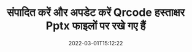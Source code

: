 ---
############################# Static ############################
layout: "auto-gen-signature"
date: 2022-03-01T15:12:22
draft: false
operation: Update
signaturetype: Qrcode
fileformat: Pptx
productName: .NET
lang: hi
productCode: net
otherformats: pdf doc docx docm dot dotm dotx odt ott rtf xls xlsx xlsm xlsb csv ods ots xltx xltm ppt pptx pps ppsx odp otp potx potm pptm ppsm
breadcrumb: Put Qrcode signature on Pptx for C#

############################# Head ############################
head_title: "Qrcode Pptx फाइलों पर रखे गए हस्ताक्षरों को C# के साथ अपडेट करें"
head_description: "हस्ताक्षरित Pptx दस्तावेज़ों में Qrcode हस्ताक्षर अद्यतन के लिए .NET कोड को समझने के लिए सरल और आसान का उपयोग करें।"

############################# Header ############################
title: "संपादित करें और अपडेट करें Qrcode हस्ताक्षर Pptx फाइलों पर रखे गए हैं"
description: ".NET के लिए API Qrcode हस्ताक्षरों को Pptx दस्तावेज़ों में अपडेट करने की कार्यक्षमता प्रदान करता है। C# कोड की दो पंक्तियों के साथ अपने Pptx दस्तावेज़ों के अंदर ई-हस्ताक्षर जल्दी और आसानी से अपडेट करें।"
bg_image: "https://cms.admin.containerize.com/templates/aspose/App_Themes/V3/images/bg/header1.png"
bg_overlay: false
button:
    enable: true

############################# SubMenu ############################
submenu:
    enable: true

    left:
        img_alt: "GroupDocs.Signature for .NET"
        image: "https://cms.admin.containerize.com/templates/groupdocs/images/product-logos/90x90-noborder/groupdocs-signature-net.png"
        product: "GroupDocs.Signature"
        platform: ".NET"



############################# About ############################
about:
    enable: true
    title: "GroupDocs.Signature for .NET API सुविधाओं के बारे में जानें"
    content: |
        [GroupDocs.Signature for .NET](https://products.groupdocs.com/signature/net/) API कार्यक्षमता में इलेक्ट्रॉनिक हस्ताक्षरों का उपयोग करके मांग दस्तावेज़ स्वरूपों में संसाधित करने के लिए साधनों का विशाल चयन शामिल है। टेक्स्ट, इमेज, डिजिटल सर्टिफिकेट, बारकोड, क्यूआर-कोड, स्टैम्प या मेटाडेटा जैसे ई-हस्ताक्षर के व्यापक स्पेक्ट्रम समर्थित हैं। ग्राहक PDF, MS Word दस्तावेज़, MS Excel कार्यपुस्तिका, MS PowerPoint प्रस्तुतियों, Adobe Photoshop फ़ाइलों और विभिन्न छवि प्रारूपों में डिजिटल हस्ताक्षर जोड़, हटा, संपादित, मान्य या खोज सकते हैं। कई उपयोगी सुविधाएँ और सेटिंग्स उपलब्ध हैं।
    

############################# Steps ############################
steps:
    enable: true
    title_left: "अपने Pptx दस्तावेज़ में Qrcode हस्ताक्षर कैसे बदलें"
    content_left: |
        [GroupDocs.Signature for .NET](https://products.groupdocs.com/signature/net/) में Qrcode दस्तावेज़ों पर रखे गए Qrcode हस्ताक्षरों को अपडेट करने जैसी उपयोगी सुविधाएं शामिल हैं। अतिरिक्त कोड के बिना हस्ताक्षर सुविधाओं को बदलना संभव बनाता है।
        
        * आरंभ करने के लिए, एक दस्तावेज़ के लिए एक कंस्ट्रक्टर पैरामीटर पथ के रूप में पासिंग सिग्नेचर ऑब्जेक्ट बनाएं जिसे अपडेट किया जाना चाहिए।
        * फिर, एक उपयुक्त विशेष हस्ताक्षर वस्तु को तुरंत चालू करें और इसके पहचानकर्ता और गुणों को सेट करें जिन्हें बदलने की आवश्यकता है।
        * अंत में, सिग्नेचर की अपडेट विधि को विशेष सिग्नेचर ऑब्जेक्ट पास करते हुए कॉल करें।
        * अपने नोटिस में परिणाम अपडेट करने की प्रक्रिया करें।

    title_right: "सिस्टम आवश्यकताएं"
    content_right: |
        GroupDocs.Signature for .NET सभी प्रमुख प्लेटफॉर्म और ऑपरेटिंग सिस्टम पर समर्थित हैं। नीचे दिए गए कोड को निष्पादित करने से पहले, कृपया सुनिश्चित करें कि आपके सिस्टम पर निम्नलिखित पूर्वापेक्षाएँ स्थापित हैं।

        * ऑपरेटिंग सिस्टम: माइक्रोसॉफ्ट विंडोज, लिनक्स, मैकओएस
        * विकास परिवेश: Microsoft Visual Studio, Xamarin, MonoDevelop
        * Frameworks: .NET Framework, .NET Standard, .NET Core, Mono
        * [Nuget](https://www.nuget.org/packages/groupdocs.signature) से GroupDocs.Signature for .NET का नवीनतम संस्करण डाउनलोड करें
         
    code: |
        ```csharp    
                
        // Set up input Pptx file
        string filePath = "input.pptx";

        // Instantiate Signature for input file
        using (GroupDocs.Signature.Signature signature = new GroupDocs.Signature.Signature(filePath))
        {
                // Id of signature which is supposed to be updated
                // such Id might be got as a result of search operation
                string id = "eff64a14-dad9-47b0-88e5-2ee4e3604e71";

                // provide signature features to update
                // set up particular signature id
                QrCodeSignature signatureToUpdate = new QrCodeSignature(id)
                {
                    // specify signature width
                    Width = 200,
                    // specify signature height
                    Height = 200,
                    // set left position
                    Left = 120,
                    // set top position
                    Top = 160
                };

                // update signature
                bool updateResult = signature.Update(signatureToUpdate);

                // process updation result
                if (updateResult)
                {
                    Console.WriteLine("Signature was updated successfully!");
                }
        }

        ```

############################# Demos ############################
demos:
    enable: true
    title: "दस्तावेज़ पृष्ठों पर Qrcode हस्ताक्षर अपडेट करना - लाइव डेमो"
    content: |
       [GroupDocs.Signature App](https://products.groupdocs.app/signature/family) वेबसाइट पर जाकर Pptx दस्तावेज़ के विभिन्न इलेक्ट्रॉनिक हस्ताक्षरों को अभी संपादित करें।          

############################# More Formats ############################
more_formats:
    enable: true
    title: "C# के माध्यम से विभिन्न Qrcode हस्ताक्षर अपडेट करें"
    content: |
        "विभिन्न दस्तावेज़ स्वरूपों में रखे गए डिजिटल हस्ताक्षरों का संपादन। अतिरिक्त कोड के बिना हस्ताक्षर डेटा अपडेट करें।"
    format: 
       
       
back_to_top:
    enable: true
---